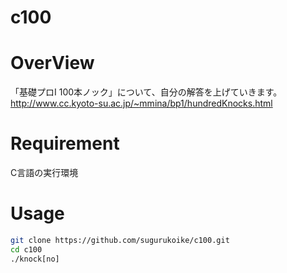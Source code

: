 # c100

# OverView
「基礎プロⅠ 100本ノック」について、自分の解答を上げていきます。
<http://www.cc.kyoto-su.ac.jp/~mmina/bp1/hundredKnocks.html>

# Requirement
C言語の実行環境

# Usage
```bash
git clone https://github.com/sugurukoike/c100.git
cd c100
./knock[no]
```
